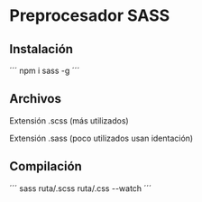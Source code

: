 # Preprocesador SASS

## Instalación

´´´
npm i sass -g
´´´

## Archivos

Extensión .scss (más utilizados)

Extensión .sass (poco utilizados usan identación)

## Compilación

´´´
sass ruta/<origen>.scss ruta/<destino>.css --watch
´´´

